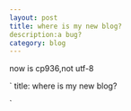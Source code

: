 ```yaml
---
layout: post
title: where is my new blog? 
description:a bug?
category: blog 
---
```


now is cp936,not utf-8

`
title: where is my new blog?

`
